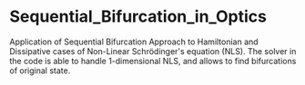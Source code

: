 # Sequential_Bifurcation_in_Optics
Application of Sequential Bifurcation Approach to Hamiltonian and Dissipative cases of Non-Linear Schrödinger's equation (NLS). The solver in the code is able to handle 1-dimensional NLS, and allows to find bifurcations of original state. 
